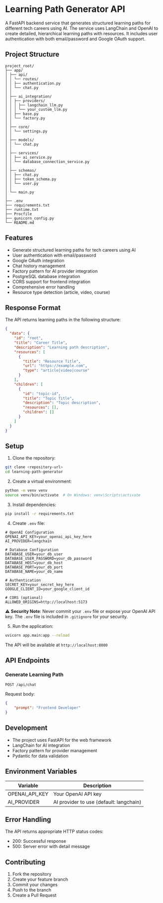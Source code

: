 # Learning Path Generator API

A FastAPI backend service that generates structured learning paths for different tech careers using AI. The service uses LangChain and OpenAI to create detailed, hierarchical learning paths with resources. It includes user authentication with both email/password and Google OAuth support.

## Project Structure 

```
project_root/
├── app/
│ ├── api/
│ │ └── routes/
│ │ ├── authentication.py
│ │ └── chat.py
│ │
│ ├── ai_integration/
│ │ ├── providers/
│ │ │ ├── langchain_llm.py
│ │ │ └── your_custom_llm.py
│ │ ├── base.py
│ │ └── factory.py
│ │
│ ├── core/
│ │ └── settings.py
│ │
│ ├── models/
│ │ └── chat.py
│ │
│ ├── services/
│ │ ├── ai_service.py
│ │ └── database_connection_service.py
│ │
│ ├── schemas/
│ │ ├── chat.py
│ │ ├── token_schema.py
│ │ └── user.py
│ │
│ └── main.py
│
├── .env
├── requirements.txt
├── runtime.txt
├── Procfile
├── gunicorn_config.py
└── README.md
```

## Features

- Generate structured learning paths for tech careers using AI
- User authentication with email/password
- Google OAuth integration
- Chat history management
- Factory pattern for AI provider integration
- PostgreSQL database integration
- CORS support for frontend integration
- Comprehensive error handling
- Resource type detection (article, video, course)

## Response Format

The API returns learning paths in the following structure:

```json
{
  "data": {
    "id": "root",
    "title": "Career Title",
    "description": "Learning path description",
    "resources": [
      {
        "title": "Resource Title",
        "url": "https://example.com",
        "type": "article|video|course"
      }
    ],
    "children": [
      {
        "id": "topic-id",
        "title": "Topic Title",
        "description": "Topic description",
        "resources": [],
        "children": []
      }
    ]
  }
}
```
## Setup

1. Clone the repository:

```bash
git clone <repository-url>
cd learning-path-generator
```

2. Create a virtual environment:
```bash
python -m venv venv
source venv/bin/activate  # On Windows: venv\Scripts\activate
```

3. Install dependencies:
```bash
pip install -r requirements.txt
```

4. Create `.env` file:
```
# OpenAI Configuration
OPENAI_API_KEY=your_openai_api_key_here
AI_PROVIDER=langchain

# Database Configuration
DATABASE_USER=your_db_user
DATABASE_USER_PASSWORD=your_db_password
DATABASE_HOST=your_db_host
DATABASE_PORT=your_db_port
DATABASE_NAME=your_db_name

# Authentication
SECRET_KEY=your_secret_key_here
GOOGLE_CLIENT_ID=your_google_client_id

# CORS (optional)
ALLOWED_ORIGINS=http://localhost:5173
```
⚠️ **Security Note**: Never commit your `.env` file or expose your OpenAI API key. The `.env` file is included in `.gitignore` for your security.

5. Run the application:
```bash
uvicorn app.main:app --reload
```

The API will be available at `http://localhost:8000`

## API Endpoints

### Generate Learning Path

```http
POST /api/chat
```

Request body:
```json
{
    "prompt": "Frontend Developer"
}
```

## Development

- The project uses FastAPI for the web framework
- LangChain for AI integration
- Factory pattern for provider management
- Pydantic for data validation

## Environment Variables

| Variable | Description |
|----------|-------------|
| OPENAI_API_KEY | Your OpenAI API key |
| AI_PROVIDER | AI provider to use (default: langchain) |

## Error Handling

The API returns appropriate HTTP status codes:
- 200: Successful response
- 500: Server error with detail message

## Contributing

1. Fork the repository
2. Create your feature branch
3. Commit your changes
4. Push to the branch
5. Create a Pull Request

